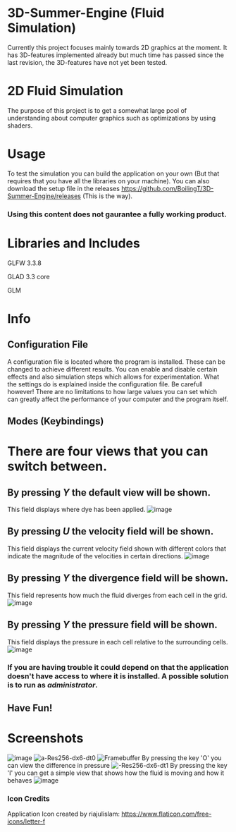 # 3D-Summer-Engine (Fluid Simulation)
Currently this project focuses mainly towards 2D graphics at the moment. It has 3D-features implemented already but much time has passed since the last revision, the 3D-features have not yet been tested.

# 2D Fluid Simulation
The purpose of this project is to get a somewhat large pool of understanding about computer graphics such as optimizations by using shaders.

# Usage
To test the simulation you can build the application on your own (But that requires that you have all the libraries on your machine). You can also download the setup file in the releases https://github.com/BoilingT/3D-Summer-Engine/releases (This is the way). 

### Using this content does not gaurantee a fully working product.

# Libraries and Includes
GLFW 3.3.8

GLAD 3.3 core

GLM

# Info

## Configuration File

A configuration file is located where the program is installed. These can be changed to achieve different results. You can enable and disable certain effects and also simulation steps which allows for experimentation. What the settings do is explained inside the configuration file. Be carefull however! There are no limitations to how large values you can set which can greatly affect the performance of your computer and the program itself.

## Modes (Keybindings)

# There are four views that you can switch between.

## By pressing *Y* the default view will be shown.
This field displays where dye has been applied.
![image](https://github.com/BoilingT/3D-Summer-Engine/assets/34101043/08440735-a9ca-49b5-8ef1-f7777d6c2ad0)

## By pressing *U* the velocity field will be shown.
This field displays the current velocity field shown with different colors that indicate the magnitude of the velocities in certain directions.
![image](https://github.com/BoilingT/3D-Summer-Engine/assets/34101043/e5bdac5f-d5aa-4222-b994-b069bb2f9bd6)

## By pressing *Y* the divergence field will be shown.
This field represents how much the fluid diverges from each cell in the grid.
![image](https://github.com/BoilingT/3D-Summer-Engine/assets/34101043/f819d57b-b04b-4a33-91c3-94b530de1702)

## By pressing *Y* the pressure field will be shown.
This field displays the pressure in each cell relative to the surrounding cells.
![image](https://github.com/BoilingT/3D-Summer-Engine/assets/34101043/4e4c98a7-ce0c-4dbd-8ec5-308a14c96468)

### If you are having trouble it could depend on that the application doesn't have access to where it is installed. A possible solution is to run as *administrator*.

## Have Fun!

# Screenshots
![image](https://github.com/BoilingT/3D-Summer-Engine/assets/34101043/1e069b01-281d-4a11-a99a-3c7e36d54f70)
![a-Res256-dx6-dt0](https://github.com/BoilingT/3D-Summer-Engine/assets/34101043/05ec20bd-130e-489e-9494-e608976c70f3)
![Framebuffer](https://github.com/BoilingT/3D-Summer-Engine/assets/34101043/4d9bb89c-1ea5-49d1-9b85-710648db0fc8)
By pressing the key 'O' you can view the difference in pressure
![-Res256-dx6-dt1](https://github.com/BoilingT/3D-Summer-Engine/assets/34101043/644655b9-4006-40ff-bf55-1be964cdc92b)
By pressing the key 'I' you can get a simple view that shows how the fluid is moving and how it behaves
![image](https://github.com/BoilingT/3D-Summer-Engine/assets/34101043/408001be-5a2a-4d2d-971d-840bbc743396)

### Icon Credits
Application Icon created by riajulislam:
https://www.flaticon.com/free-icons/letter-f 

